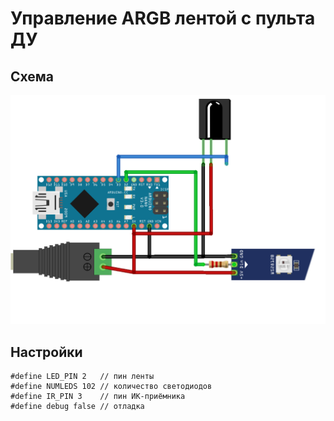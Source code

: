 # Управление ARGB лентой с пульта ДУ
## Схема
![SC](https://github.com/Iv2005an/remote-control-argb-strip/blob/main/scheme.png)
## Настройки
```
#define LED_PIN 2   // пин ленты
#define NUMLEDS 102 // количество светодиодов
#define IR_PIN 3    // пин ИК-приёмника
#define debug false // отладка
```
